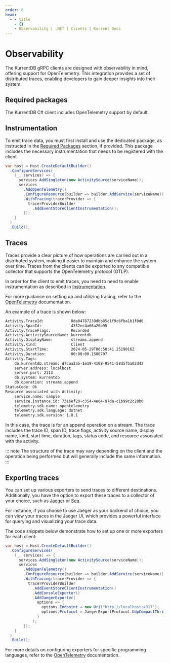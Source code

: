 ```yaml
---
order: 8
head:
  - - title
    - {}
    - Observability | .NET | Clients | Kurrent Docs
---
```


# Observability

The KurrentDB gRPC clients are designed with observability in mind, offering
support for OpenTelemetry. This integration provides a set of distributed
traces, enabling developers to gain deeper insights into their system.

## Required packages

The KurrentDB C# client includes OpenTelemetry support by default.

## Instrumentation

To emit trace data, you must first install and use the dedicated package, as instructed in the
[Required Packages](./observability.md#required-packages) section, if provided. This package
includes the necessary instrumentation that needs to be registered with the client.

```cs
var host = Host.CreateDefaultBuilder()
  .ConfigureServices(
    (_, services) => {
      services.AddSingleton(new ActivitySource(serviceName));
      services
        .AddOpenTelemetry()
        .ConfigureResource(builder => builder.AddService(serviceName))
        .WithTracing(tracerProvider => {
          tracerProviderBuilder
            .AddEventStoreClientInstrumentation();
        });
    }
  )
  .Build();
```

## Traces

Traces provide a clear picture of how operations are carried out in a
distributed system, making it easier to maintain and enhance the system over
time. Traces from the clients can be exported to any compatible collector that
supports the OpenTelemetry protocol (OTLP).

In order for the client to emit traces, you need to need to enable
instrumentation as described in
[Instrumentation](./observability.md#instrumentation).

For more guidance on setting up and utilizing tracing, refer to the
[OpenTelemetry](https://opentelemetry.io/) documentation.

An example of a trace is shown below:

```bash
Activity.TraceId:            8da04787239dbb85c1f9c6fba1b1f0d6
Activity.SpanId:             4352ec4a66a20b95
Activity.TraceFlags:         Recorded
Activity.ActivitySourceName: kurrentdb
Activity.DisplayName:        streams.append
Activity.Kind:               Client
Activity.StartTime:          2024-05-29T06:50:41.2519016Z
Activity.Duration:           00:00:00.1500707
Activity.Tags:
    db.kurrentdb.stream: d7caa2a5-1e19-4108-9541-58d5fba02d42
    server.address: localhost
    server.port: 2113
    db.system: kurrentdb
    db.operation: streams.append
StatusCode: Ok
Resource associated with Activity:
    service.name: sample
    service.instance.id: 7316ef20-c354-4e64-97da-c1b99c2c28b0
    telemetry.sdk.name: opentelemetry
    telemetry.sdk.language: dotnet
    telemetry.sdk.version: 1.8.1
```

In this case, the trace is for an append operation on a stream. The trace
includes the trace ID, span ID, trace flags, activity source name, display name,
kind, start time, duration, tags, status code, and resource associated with the
activity.

::: note
The structure of the trace may vary depending on the client and the operation
being performed but will generally include the same information.
:::

## Exporting traces

You can set up various exporters to send traces to different destinations.
Additionally, you have the option to export these traces to a collector of your
choice, such as [Jaeger](https://www.jaegertracing.io/) or [Seq](https://datalust.co/seq).

For instance, if you choose to use Jaeger as your backend of choice, you can
view your traces in the Jaeger UI, which provides a powerful interface for
querying and visualizing your trace data.

The code snippets below demonstrate how to set up one or more exporters for each
client:

```cs {11-17}
var host = Host.CreateDefaultBuilder()
  .ConfigureServices(
    (_, services) => {
      services.AddSingleton(new ActivitySource(serviceName));
      services
        .AddOpenTelemetry()
        .ConfigureResource(builder => builder.AddService(serviceName))
        .WithTracing(tracerProvider => {
          tracerProviderBuilder
            .AddEventStoreClientInstrumentation()
            .AddConsoleExporter()
            .AddJaegerExporter(
              options => {
                options.Endpoint = new Uri("http://localhost:4317");
                options.Protocol = JaegerExportProtocol.UdpCompactThrift;
              }
            );
        });
    }
  )
  .Build();
```

For more details on configuring exporters for specific programming languages,
refer to the [OpenTelemetry](https://opentelemetry.io/docs/languages/)
documentation.
